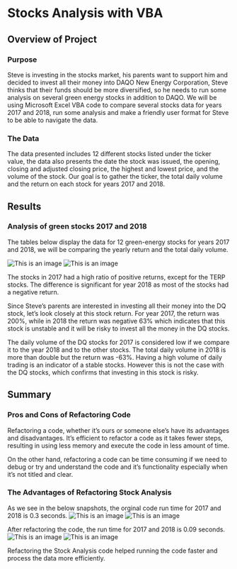 # Stocks Analysis with VBA

## Overview of Project

### Purpose
Steve is investing in the stocks market, his parents want to support him and decided to invest all their money into DAQO New Energy Corporation, Steve thinks that their funds should be more diversified, so he needs to run some analysis on several green energy stocks in addition to DAQO. We will be using Microsoft Excel VBA code to compare several stocks data for years 2017 and 2018, run some analysis and make a friendly user format for Steve to be able to navigate the data.

### The Data
The data presented includes 12 different stocks listed under the ticker value, the data also presents the date the stock was issued, the opening, closing and adjusted closing price, the highest and lowest price, and the volume of the stock. Our goal is to gather the ticker, the total daily volume and the return on each stock for years 2017 and 2018. 

## Results

### Analysis of green stocks 2017 and 2018
The tables below display the data for 12 green-energy stocks for years 2017 and 2018, we will be comparing the yearly return and the total daily volume.

![This is an image](https://github.com/Zbahsoun/Stocks_Analysis/blob/main/Stocks/Stocks_2017.png)
![This is an image](https://github.com/Zbahsoun/Stocks_Analysis/blob/main/Stocks/Stocks_2018.png)

The stocks in 2017 had a high ratio of positive returns, except for the TERP stocks. The difference is significant for year 2018 as most of the stocks had a negative return. 

Since Steve’s parents are interested in investing all their money into the DQ stock, let’s look closely at this stock return. For year 2017, the return was 200%, while in 2018 the return was negative 63% which indicates that this stock is unstable and it will be risky to invest all the money in the DQ stocks.

The daily volume of the DQ stocks for 2017 is considered low if we compare it to the year 2018 and to the other stocks. The total daily volume in 2018 is more than double but the return was -63%. Having a high volume of daily trading is an indicator of a stable stocks. However this is not the case with the DQ stocks, which confirms that investing in this stock is risky. 

## Summary

### Pros and Cons of Refactoring Code
Refactoring a code, whether it’s ours or someone else’s have its advantages and disadvantages. 
It’s efficient to refactor a code as it takes fewer steps, resulting in using less memory and execute the code in less amount of time. 

On the other hand, refactoring a code can be time consuming if we need to debug or try and understand the code and it’s functionality especially when it’s not titled and clear.

### The Advantages of Refactoring Stock Analysis
As we see in the below snapshots, the orginal code run time for 2017 and 2018 is 0.3 seconds.
![This is an image](https://github.com/Zbahsoun/Stocks_Analysis/blob/main/Original%20Code/VBA_Challenge_2017.png)
![This is an image](https://github.com/Zbahsoun/Stocks_Analysis/blob/main/Original%20Code/VBA_Challenge_2018.png)

After refactoring the code, the run time for 2017 and 2018 is 0.09 seconds.
![This is an image](https://github.com/Zbahsoun/Stocks_Analysis/blob/main/Resources/VBA_Challenge_2017.png)
![This is an image](https://github.com/Zbahsoun/Stocks_Analysis/blob/main/Resources/VBA_Challenge_2018.png)

Refactoring the Stock Analysis code helped running the code faster and process the data more efficiently.

